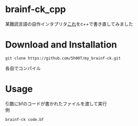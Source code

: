# brainf-ck_cpp
某難読言語の自作インタプリタ[これ](https://github.com/5h00T/my_brainf-ck)をc++で書き直してみました

# Download and Installation
```
git clone https://github.com/5h00T/my_brainf-ck.git
```
各自でコンパイル

# Usage
引数にbfのコードが書かれたファイルを渡して実行  
例
```
brainf-ck code.bf
```
